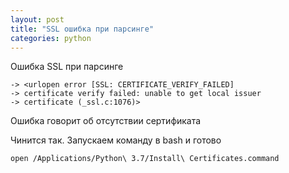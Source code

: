 ```yaml
---
layout: post
title: "SSL ошибка при парсинге"
categories: python
---
```


Ошибка SSL при парсинге 

```
-> <urlopen error [SSL: CERTIFICATE_VERIFY_FAILED]
-> certificate verify failed: unable to get local issuer
-> certificate (_ssl.c:1076)>
```

Ошибка говорит об отсутствии сертификата 

Чинится так. Запускаем команду в bash и готово

```bash
open /Applications/Python\ 3.7/Install\ Certificates.command
```